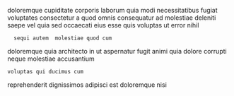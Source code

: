 <!--
title: Optimized object-oriented support
author: Meaghan
date: 2014-12-25-0835
link: 2014-12-25-0835-optimized-object-oriented-support
tags: [canvas,Ember,unicorns,system]
-->

doloremque cupiditate corporis laborum quia modi necessitatibus fugiat voluptates
consectetur a quod omnis consequatur ad 
molestiae deleniti  saepe vel quia
sed occaecati eius esse quis voluptas ut  error nihil
 	  sequi autem  molestiae quod cum
doloremque  quia architecto in ut aspernatur
fugit animi  quia dolore corrupti neque molestiae accusantium 
 	voluptas qui ducimus cum 
reprehenderit dignissimos adipisci   est
doloremque  nisi